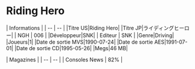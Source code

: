 # Riding Hero

| Informations |
| -- | -- |
|Titre US|Riding Hero|
|Titre JP|ライディングヒーロー|
| NGH | 006 |
|Développeur|SNK|
| Editeur | SNK |
|Genre|Driving|
|Joueurs|1|
|Date de sortie MVS|1990-07-24|
|Date de sortie AES|1991-07-01|
|Date de sortie CD|1995-05-26|
|Megs|46 MB|

| Magazines |
| -- | -- |
| Consoles News | 82% |